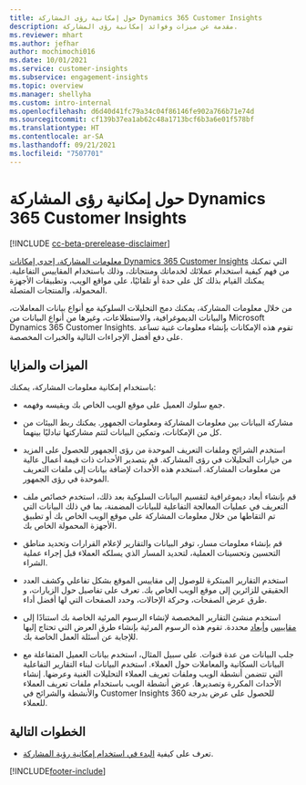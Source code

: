 ```yaml
---
title: حول إمكانية رؤى المشاركة Dynamics 365 Customer Insights
description: مقدمة عن ميزات وفوائد إمكانية رؤى المشاركة.
ms.reviewer: mhart
ms.author: jefhar
author: mochimochi016
ms.date: 10/01/2021
ms.service: customer-insights
ms.subservice: engagement-insights
ms.topic: overview
ms.manager: shellyha
ms.custom: intro-internal
ms.openlocfilehash: d6d40d41fc79a34c04f86146fe902a766b71e74d
ms.sourcegitcommit: cf139b37ea1ab62c48a1713bcf6b3a6e01f578bf
ms.translationtype: HT
ms.contentlocale: ar-SA
ms.lasthandoff: 09/21/2021
ms.locfileid: "7507701"
---
```

# <a name="about-dynamics-365-customer-insights-engagement-insights-capability"></a>حول إمكانية رؤى المشاركة Dynamics 365 Customer Insights 

[!INCLUDE [cc-beta-prerelease-disclaimer](includes/cc-beta-prerelease-disclaimer.md)]

[معلومات المشاركة، إحدى إمكانات Dynamics 365 Customer Insights](https://dynamics.microsoft.com/ai/customer-insights/engagement-insights-capability/) التي تمكنك من فهم كيفية استخدام عملائك لخدماتك ومنتجاتك، وذلك باستخدام المقاييس التفاعلية. يمكنك القيام بذلك كل على حدة أو تلقائيًا، على مواقع الويب، وتطبيقات الأجهزة المحمولة، والمنتجات المتصلة.

من خلال معلومات المشاركة، يمكنك دمج التحليلات السلوكية مع أنواع بيانات المعاملات، والبيانات الديموغرافية، والاستطلاعات، وغيرها من أنواع البيانات من Microsoft Dynamics 365 Customer Insights. تقوم هذه الإمكانات بإنشاء معلومات غنية تساعد على دفع أفضل الإجراءات التالية والخبرات المخصصة.

## <a name="features-and-benefits"></a>الميزات والمزايا

باستخدام إمكانية معلومات المشاركة، يمكنك:

- جمع سلوك العميل على موقع الويب الخاص بك ويقيسه وفهمه.

- مشاركة البيانات بين معلومات المشاركة ومعلومات الجمهور. يمكنك ربط البيئات من كل من الإمكانات، وتمكين البيانات لتتم مشاركتها تبادليًا بينهما.

- استخدم الشرائح وملفات التعريف الموحدة من رؤى الجمهور للحصول على المزيد من خيارات التحليلات في رؤى المشاركة. قم بتصدير الأحداث ذات قيمة أعمال عالية من معلومات المشاركة. استخدم هذه الأحداث لإضافة بيانات إلى ملفات التعريف الموحدة في رؤى الجمهور.

- قم بإنشاء أبعاد ديموغرافية لتقسيم البيانات السلوكية بعد ذلك، استخدم خصائص ملف التعريف في عمليات المعالجة التفاعلية للبيانات المضمنة، بما في ذلك البيانات التي تم التقاطها من خلال معلومات المشاركة على موقع الويب الخاص بك أو تطبيق الأجهزة المحمولة الخاص بك.

- قم بإنشاء معلومات مسار، توفر البيانات والتقارير لإعلام القرارات وتحديد مناطق التحسين وتحسينات العملية، لتحديد المسار الذي يسلكه العملاء قبل إجراء عملية الشراء. 

-  استخدم التقارير المبتكرة للوصول إلى مقاييس الموقع بشكل تفاعلي وكشف العدد الحقيقي للزائرين إلى موقع الويب الخاص بك. تعرف على تفاصيل حول الزيارات، و طرق عرض الصفحات، وحركة الإحالات، وحدد الصفحات التي لها أفضل أداء.

- استخدم منشئ التقارير المخصصة لإنشاء الرسوم المرئية الخاصة بك استنادًا إلى [مقاييس](glossary.md) و[أبعاد](glossary.md) محددة. تقوم هذه الرسوم المرئية بإنشاء طرق العرض التي تحتاج إليها للإجابة عن أسئلة العمل الخاصة بك.

- جلب البيانات من عدة قنوات. على سبيل المثال، استخدم بيانات العميل المتفاعلة مع البيانات السكانية والمعاملات حول العملاء. استخدم البيانات لبناء التقارير التفاعلية التي تتضمن أنشطة الويب وملفات تعريف العملاء التحليلات الغنية وعرضها. إنشاء الأحداث المكررة وتصديرها. عرض أنشطة الويب باستخدام ملفات تعريف العملاء والأنشطة والشرائح في Customer Insights للحصول على عرض بدرجة 360 للعملاء.

## <a name="next-steps"></a>الخطوات التالية

- تعرف على كيفية [البدء في استخدام إمكانية رؤية المشاركة](get-started.md).


[!INCLUDE[footer-include](../includes/footer-banner.md)]
